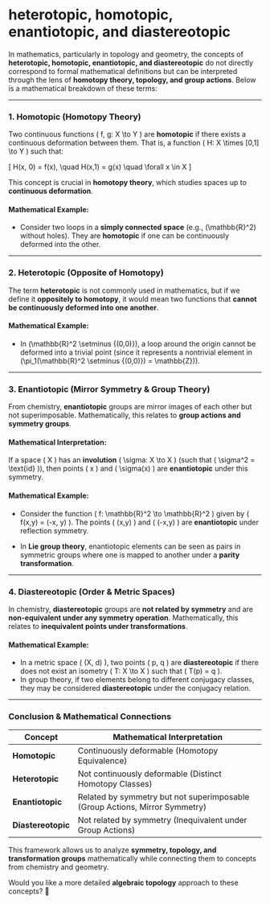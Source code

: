 # heterotopic, homotopic, enantiotopic, and diastereotopic

In mathematics, particularly in topology and geometry, the concepts of **heterotopic, homotopic, enantiotopic, and diastereotopic** do not directly correspond to formal mathematical definitions but can be interpreted through the lens of **homotopy theory, topology, and group actions**. Below is a mathematical breakdown of these terms:

---

### **1. Homotopic (Homotopy Theory)**
Two continuous functions \( f, g: X \to Y \) are **homotopic** if there exists a continuous deformation between them. That is, a function \( H: X \times [0,1] \to Y \) such that:

\[
H(x, 0) = f(x), \quad H(x,1) = g(x) \quad \forall x \in X
\]

This concept is crucial in **homotopy theory**, which studies spaces up to **continuous deformation**.

#### **Mathematical Example:**
- Consider two loops in a **simply connected space** (e.g., \(\mathbb{R}^2\) without holes). They are **homotopic** if one can be continuously deformed into the other.

---

### **2. Heterotopic (Opposite of Homotopy)**
The term **heterotopic** is not commonly used in mathematics, but if we define it **oppositely to homotopy**, it would mean two functions that **cannot be continuously deformed into one another**.

#### **Mathematical Example:**
- In \(\mathbb{R}^2 \setminus \{(0,0)\}\), a loop around the origin cannot be deformed into a trivial point (since it represents a nontrivial element in \(\pi_1(\mathbb{R}^2 \setminus \{(0,0)\}) = \mathbb{Z}\)).

---

### **3. Enantiotopic (Mirror Symmetry & Group Theory)**
From chemistry, **enantiotopic** groups are mirror images of each other but not superimposable. Mathematically, this relates to **group actions and symmetry groups**.

#### **Mathematical Interpretation:**
If a space \( X \) has an **involution** \( \sigma: X \to X \) (such that \( \sigma^2 = \text{id} \)), then points \( x \) and \( \sigma(x) \) are **enantiotopic** under this symmetry.

#### **Mathematical Example:**
- Consider the function \( f: \mathbb{R}^2 \to \mathbb{R}^2 \) given by \( f(x,y) = (-x, y) \). The points \( (x,y) \) and \( (-x,y) \) are **enantiotopic** under reflection symmetry.

- In **Lie group theory**, enantiotopic elements can be seen as pairs in symmetric groups where one is mapped to another under a **parity transformation**.

---

### **4. Diastereotopic (Order & Metric Spaces)**
In chemistry, **diastereotopic** groups are **not related by symmetry** and are **non-equivalent under any symmetry operation**. Mathematically, this relates to **inequivalent points under transformations**.

#### **Mathematical Example:**
- In a metric space \( (X, d) \), two points \( p, q \) are **diastereotopic** if there does not exist an isometry \( T: X \to X \) such that \( T(p) = q \).
- In group theory, if two elements belong to different conjugacy classes, they may be considered **diastereotopic** under the conjugacy relation.

---

### **Conclusion & Mathematical Connections**
| Concept         | Mathematical Interpretation |
|----------------|----------------------------|
| **Homotopic**  | Continuously deformable (Homotopy Equivalence) |
| **Heterotopic** | Not continuously deformable (Distinct Homotopy Classes) |
| **Enantiotopic** | Related by symmetry but not superimposable (Group Actions, Mirror Symmetry) |
| **Diastereotopic** | Not related by symmetry (Inequivalent under Group Actions) |

This framework allows us to analyze **symmetry, topology, and transformation groups** mathematically while connecting them to concepts from chemistry and geometry.

Would you like a more detailed **algebraic topology** approach to these concepts? 🚀
